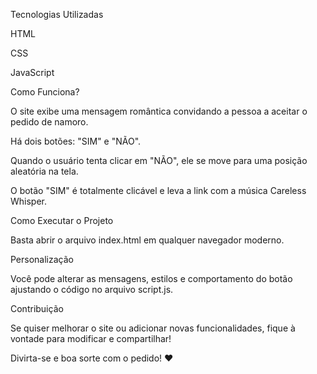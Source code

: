 Tecnologias Utilizadas

HTML

CSS

JavaScript

Como Funciona?

O site exibe uma mensagem romântica convidando a pessoa a aceitar o pedido de namoro.

Há dois botões: "SIM" e "NÃO".

Quando o usuário tenta clicar em "NÃO", ele se move para uma posição aleatória na tela.

O botão "SIM" é totalmente clicável e leva a link com a música Careless Whisper.

Como Executar o Projeto

Basta abrir o arquivo index.html em qualquer navegador moderno.

Personalização

Você pode alterar as mensagens, estilos e comportamento do botão ajustando o código no arquivo script.js.

Contribuição

Se quiser melhorar o site ou adicionar novas funcionalidades, fique à vontade para modificar e compartilhar!

Divirta-se e boa sorte com o pedido! ❤️
